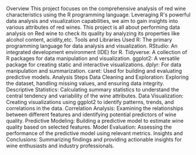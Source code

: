 Overview
This project focuses on the comprehensive analysis of red wine characteristics using the R programming language. Leveraging R's powerful data analysis and visualization capabilities, we aim to gain insights into various attributes of red wines.
This project is all about performing data analysis on Red wine to check its quality by analyzing its properties like alcohol content, acidity,etc.
Tools and Libraries Used
R: The primary programming language for data analysis and visualization.
RStudio: An integrated development environment (IDE) for R.
Tidyverse: A collection of R packages for data manipulation and visualization.
ggplot2: A versatile package for creating static and interactive visualizations.
dplyr: For data manipulation and summarization.
caret: Used for building and evaluating predictive models.
Analysis Steps
Data Cleaning and Exploration: Exploring the dataset, handling missing values, and ensuring data integrity.
Descriptive Statistics: Calculating summary statistics to understand the central tendency and variability of the wine attributes.
Data Visualization: Creating visualizations using ggplot2 to identify patterns, trends, and correlations in the data.
Correlation Analysis: Examining the relationships between different features and identifying potential predictors of wine quality.
Predictive Modeling: Building a predictive model to estimate wine quality based on selected features.
Model Evaluation: Assessing the performance of the predictive model using relevant metrics.
Insights and Conclusions: Summarizing findings and providing actionable insights for wine enthusiasts and industry professionals.
